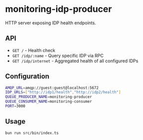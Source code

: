 # monitoring-idp-producer

HTTP server exposing IDP health endpoints.

## API

- `GET /` - Health check
- `GET /idp/:name` - Query specific IDP via RPC
- `GET /idp/internet` - Aggregated health of all configured IDPs

## Configuration

```bash
AMQP_URL=amqp://guest:guest@localhost:5672
IDP_URLS=["http://idp1/health","http://idp2/health"]
QUEUE_PRODUCER_NAME=monitoring-producer
QUEUE_CONSUMER_NAME=monitoring-consumer
PORT=3000
```

## Usage

```bash
bun run src/bin/index.ts
```
